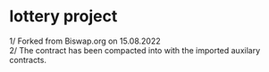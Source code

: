 # lottery project
1/ Forked from Biswap.org on 15.08.2022 <br/>
2/ The contract has been compacted into with the imported auxilary contracts.<br/>
